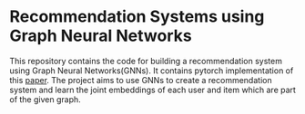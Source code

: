 # Recommendation Systems using Graph Neural Networks

This repository contains the code for building a recommendation system using Graph Neural Networks(GNNs). It contains pytorch implementation of this [paper](https://arxiv.org/abs/1902.07243). The project aims to use GNNs to create a recommendation system and learn the joint embeddings of each user and item which are part of the given graph. 
